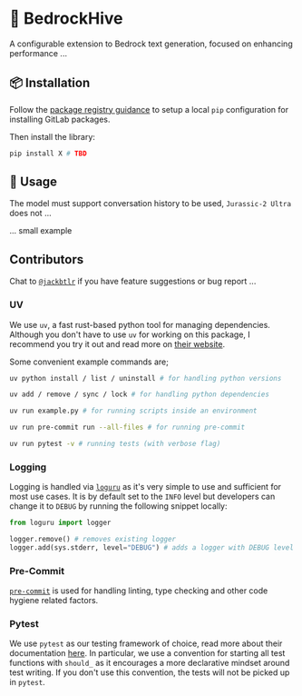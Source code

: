 # 🐝 BedrockHive

A configurable extension to Bedrock text generation, focused on enhancing performance ...

## 📦 Installation

Follow the [package registry guidance](https://quip-amazon.com/DHVAAHndixT7/GitLab-Package-Registry) to setup a local `pip` configuration for installing GitLab packages.

Then install the library:
```bash
pip install X # TBD
```

## 💬 Usage

The model must support conversation history to be used, `Jurassic-2 Ultra` does not ...

... small example

## Contributors

Chat to [`@jackbtlr`](https://phonetool.amazon.com/users/jackbtlr) if you have feature suggestions or bug report ...

### UV

We use `uv`, a fast rust-based python tool for managing dependencies. Although you don't have to use `uv` for working on this package, I recommend you try it out and read more on [their website](https://docs.astral.sh/uv/).

Some convenient example commands are;

```bash
uv python install / list / uninstall # for handling python versions

uv add / remove / sync / lock # for handling python dependencies

uv run example.py # for running scripts inside an environment

uv run pre-commit run --all-files # for running pre-commit

uv run pytest -v # running tests (with verbose flag)
```

### Logging

Logging is handled via [`loguru`](https://github.com/Delgan/loguru) as it's very simple to use and sufficient for most use cases. It is by default set to the `INFO` level but developers can change it to `DEBUG` by running the following snippet locally:
```python
from loguru import logger

logger.remove() # removes existing logger
logger.add(sys.stderr, level="DEBUG") # adds a logger with DEBUG level
```

### Pre-Commit

[`pre-commit`](https://pre-commit.com/) is used for handling linting, type checking and other code hygiene related factors.

### Pytest

We use `pytest` as our testing framework of choice, read more about their documentation [here](https://docs.pytest.org/en/stable/). In particular, we use a convention for starting all test functions with `should_` as it encourages a more declarative mindset around test writing. If you don't use this convention, the tests will not be picked up in `pytest`.
